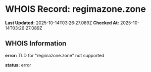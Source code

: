 # WHOIS Record: regimazone.zone

**Last Updated:** 2025-10-14T03:26:27.089Z
**Checked At:** 2025-10-14T03:26:27.089Z

## WHOIS Information

**error:** TLD for "regimazone.zone" not supported

**status:** error

